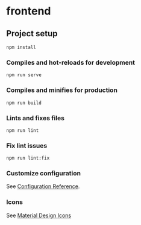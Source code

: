 # frontend

## Project setup

```
npm install
```

### Compiles and hot-reloads for development

```
npm run serve
```

### Compiles and minifies for production

```
npm run build
```

### Lints and fixes files

```
npm run lint
```

### Fix lint issues

```
npm run lint:fix
```

### Customize configuration

See [Configuration Reference](https://vitejs.dev/config/).

### Icons

See [Material Design Icons](https://pictogrammers.com/library/mdi/)
